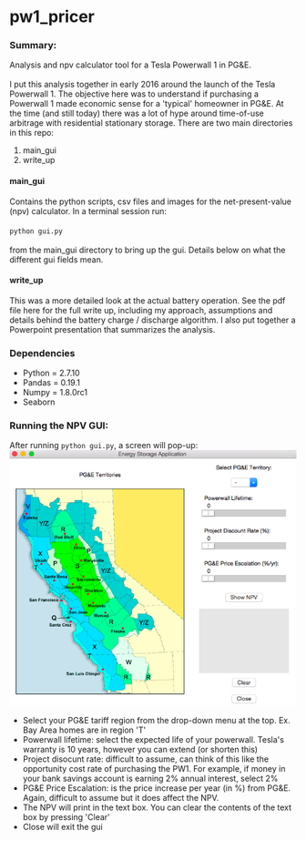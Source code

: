 # pw1_pricer
### Summary:
Analysis and npv calculator tool for a Tesla Powerwall 1 in PG&amp;E. 
<br><br>
I put this analysis together in early 2016 around the launch of the Tesla Powerwall 1. 
The objective here was to understand if purchasing a Powerwall 1 made economic sense for a 'typical' homeowner in PG&E. 
At the time (and still today) there was a lot of hype around time-of-use arbitrage with residential stationary storage. 
There are two main directories in this repo:
1. main_gui
2. write_up
#### main_gui
Contains the python scripts, csv files and images for the net-present-value (npv) calculator. In a terminal session run:<br><br>
<code>python gui.py</code><br><br>
from the main_gui directory to bring up the gui. Details below on what the different gui fields mean.
#### write_up
This was a more detailed look at the actual battery operation. See the pdf file here for the full write up, including
my approach, assumptions and details behind the battery charge / discharge algorithm.
I also put together a Powerpoint presentation that summarizes the analysis.
### Dependencies
* Python = 2.7.10
* Pandas = 0.19.1
* Numpy = 1.8.0rc1
* Seaborn
### Running the NPV GUI:
After running <code>python gui.py</code>, a screen will pop-up:<br>
![ScreenShot](/main_gui/gui_screenshot.png)
* Select your PG&E tariff region from the drop-down menu at the top. Ex. Bay Area homes are in region 'T'
* Powerwall lifetime: select the expected life of your powerwall. Tesla's warranty is 10 years, however you can extend (or shorten this)
* Project disocunt rate: difficult to assume, can think of this like the opportunity cost rate of purchasing the PW1. For example, if money in your bank savings account is earning 2% annual interest, select 2%
* PG&E Price Escalation: is the price increase per year (in %) from PG&E. Again, difficult to assume but it does affect the NPV.
* The NPV will print in the text box. You can clear the contents of the text box by pressing 'Clear'
* Close will exit the gui
